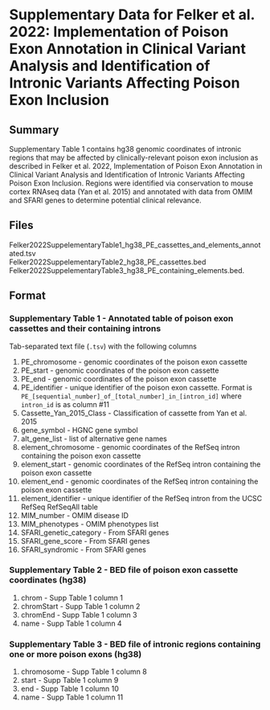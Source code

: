 # Supplementary Data for Felker et al. 2022: Implementation of Poison Exon Annotation in Clinical Variant Analysis and Identification of Intronic Variants Affecting Poison Exon Inclusion 
## Summary
Supplementary Table 1 contains hg38 genomic coordinates of intronic regions that may be affected by clinically-relevant poison exon inclusion as described in Felker et al. 2022, Implementation of Poison Exon Annotation in Clinical Variant Analysis and Identification of Intronic Variants Affecting Poison Exon Inclusion. Regions were identified via conservation to mouse cortex RNAseq data (Yan et al. 2015) and annotated with data from OMIM and SFARI genes to determine potential clinical relevance.
## Files
Felker2022SuppelementaryTable1_hg38_PE_cassettes_and_elements_annotated.tsv  
Felker2022SuppelementaryTable2_hg38_PE_cassettes.bed  
Felker2022SuppelementaryTable3_hg38_PE_containing_elements.bed. 
## Format
### Supplementary Table 1 - Annotated table of poison exon cassettes and their containing introns
Tab-separated text file (`.tsv`) with the following columns
1.	PE_chromosome - genomic coordinates of the poison exon cassette 
2.	PE_start - genomic coordinates of the poison exon cassette
3.	PE_end - genomic coordinates of the poison exon cassette
4.	PE_identifier - unique identifier of the poison exon cassette. Format is `PE_[sequential_number]_of_[total_number]_in_[intron_id]` where `intron_id` is as column #11 
5.	Cassette_Yan_2015_Class - Classification of cassette from Yan et al. 2015
6.	gene_symbol - HGNC gene symbol
7.	alt_gene_list - list of alternative gene names
8.	element_chromosome - genomic coordinates of the RefSeq intron containing the poison exon cassette
9.	element_start - genomic coordinates of the RefSeq intron containing the poison exon cassette
10.	element_end - genomic coordinates of the RefSeq intron containing the poison exon cassette
11.	element_identifier - unique identifier of the RefSeq intron from the UCSC RefSeq RefSeqAll table 
12.	MIM_number - OMIM disease ID
13.	MIM_phenotypes - OMIM phenotypes list
14.	SFARI_genetic_category - From SFARI genes 
15.	SFARI_gene_score - From SFARI genes
16.	SFARI_syndromic - From SFARI genes
### Supplementary Table 2 - BED file of poison exon cassette coordinates (hg38)
1. chrom - Supp Table 1 column 1
2. chromStart - Supp Table 1 column 2
3. chromEnd - Supp Table 1 column 3
4. name - Supp Table 1 column 4
### Supplementary Table 3 - BED file of intronic regions containing one or more poison exons (hg38)
1. chromosome - Supp Table 1 column 8
2. start - Supp Table 1 column 9
3. end - Supp Table 1 column 10
4. name - Supp Table 1 column 11
